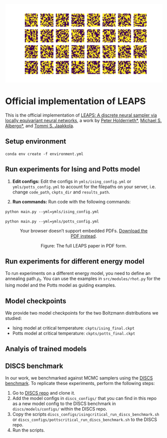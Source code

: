 ![Ising Model Animation](figures/ising.gif)

# Official implementation of LEAPS

This is the official implementation of [LEAPS: A discrete neural sampler via locally equivariant neural networks](https://arxiv.org/pdf/2502.10843), a work by [Peter Holderrieth*](https://www.peterholderrieth.com/), [Michael S. Albergo*](http://malbergo.me/), and [Tommi S. Jaakkola](https://people.csail.mit.edu/tommi/).


## Setup environment

```conda env create -f environment.yml```

## Run experiments for Ising and Potts model

1. **Edit configs:** Edit the configs in `ymls/ising_config.yml` or `ymls/potts_config.yml` to account for the filepaths on your server, i.e. change `code_path`, `ckpts_dir` and `results_path`.

2. **Run commands:** Run code with the following commands:

```python main.py --yml=ymls/ising_config.yml```

```python main.py --yml=ymls/potts_config.yml```


<figure align="center">
  <object 
    data="figures/ising_magnetization_and_corr.pdf" 
    type="application/pdf" 
    width="100%" 
    height="600px">
    <p>
      Your browser doesn’t support embedded PDFs.
      <a href="docs/LEAPS_paper.pdf">Download the PDF instead</a>.
    </p>
  </object>
  <figcaption>Figure: The full LEAPS paper in PDF form.</figcaption>
</figure>

## Run experiments for different energy model

To run experiments on a different energy model, you need to define an annealing path $\rho_t$. You can use the examples in `src/modules/rhot.py` for the Ising model and the Potts model as guiding examples.

## Model checkpoints

We provide two model checkpoints for the two Boltzmann distributions we studied:
- Ising model at critical temperature: ```ckpts/ising_final.ckpt```
- Potts model at critical temperature: ```ckpts/potts_final.ckpt```


## Analyis of trained models


## DISCS benchmark

In our work, we benchmarked against MCMC samplers using the [DISCS benchmark](https://proceedings.neurips.cc/paper_files/paper/2023/file/f9ad87c1ebbae8a3555adb31dbcacf44-Paper-Datasets_and_Benchmarks.pdf). To replicate these experiments, perform the following steps:
1. Go to [DISCS repo](https://github.com/google-research/discs) and clone it.
2. Add the model configs in `discs_configs/` that you can find in this repo as a new model config to the DISCS benchmark in `discs/models/configs/` within the DISCS repo.
3. Copy the scripts `discs_configs/isingcritical_run_discs_benchmark.sh` or `discs_configs/pottscritical_run_discs_benchmark.sh` to the DISCS repo.
4. Run the scripts.